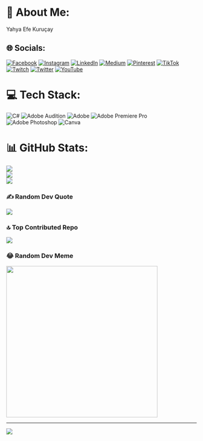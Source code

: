 # 💫 About Me:
Yahya Efe Kuruçay


## 🌐 Socials:
[![Facebook](https://img.shields.io/badge/Facebook-%231877F2.svg?logo=Facebook&logoColor=white)](https://facebook.com/yahyaefe.kurucay) [![Instagram](https://img.shields.io/badge/Instagram-%23E4405F.svg?logo=Instagram&logoColor=white)](https://instagram.com/efekurucay24) [![LinkedIn](https://img.shields.io/badge/LinkedIn-%230077B5.svg?logo=linkedin&logoColor=white)](https://linkedin.com/in/efekurucay24) [![Medium](https://img.shields.io/badge/Medium-12100E?logo=medium&logoColor=white)](https://medium.com/@efekurucay) [![Pinterest](https://img.shields.io/badge/Pinterest-%23E60023.svg?logo=Pinterest&logoColor=white)](https://pinterest.com/efekurucay24) [![TikTok](https://img.shields.io/badge/TikTok-%23000000.svg?logo=TikTok&logoColor=white)](https://tiktok.com/@efekurucay24) [![Twitch](https://img.shields.io/badge/Twitch-%239146FF.svg?logo=Twitch&logoColor=white)](https://twitch.tv/efekurucay24) [![Twitter](https://img.shields.io/badge/Twitter-%231DA1F2.svg?logo=Twitter&logoColor=white)](https://twitter.com/efekurucay24) [![YouTube](https://img.shields.io/badge/YouTube-%23FF0000.svg?logo=YouTube&logoColor=white)](https://youtube.com/@efekurucay24) 

# 💻 Tech Stack:
![C#](https://img.shields.io/badge/c%23-%23239120.svg?style=for-the-badge&logo=c-sharp&logoColor=white) ![Adobe Audition](https://img.shields.io/badge/Adobe%20Audition-9999FF.svg?style=for-the-badge&logo=Adobe%20Audition&logoColor=white) ![Adobe](https://img.shields.io/badge/adobe-%23FF0000.svg?style=for-the-badge&logo=adobe&logoColor=white) ![Adobe Premiere Pro](https://img.shields.io/badge/Adobe%20Premiere%20Pro-9999FF.svg?style=for-the-badge&logo=Adobe%20Premiere%20Pro&logoColor=white) ![Adobe Photoshop](https://img.shields.io/badge/adobe%20photoshop-%2331A8FF.svg?style=for-the-badge&logo=adobe%20photoshop&logoColor=white) ![Canva](https://img.shields.io/badge/Canva-%2300C4CC.svg?style=for-the-badge&logo=Canva&logoColor=white)
# 📊 GitHub Stats:
![](https://github-readme-stats.vercel.app/api?username=efekurucay&theme=onedark&hide_border=false&include_all_commits=false&count_private=false)<br/>
![](https://github-readme-streak-stats.herokuapp.com/?user=efekurucay&theme=onedark&hide_border=false)<br/>
![](https://github-readme-stats.vercel.app/api/top-langs/?username=efekurucay&theme=onedark&hide_border=false&include_all_commits=false&count_private=false&layout=compact)

### ✍️ Random Dev Quote
![](https://quotes-github-readme.vercel.app/api?type=vetical&theme=dark)

### 🔝 Top Contributed Repo
![](https://github-contributor-stats.vercel.app/api?username=efekurucay&limit=5&theme=dark&combine_all_yearly_contributions=true)

### 😂 Random Dev Meme
<img src='https://randommeme-five.vercel.app/' style="height: 400px;"/>

---
[![](https://visitcount.itsvg.in/api?id=efekurucay&icon=0&color=0)](https://visitcount.itsvg.in)

<!-- Proudly created with GPRM ( https://gprm.itsvg.in ) -->
